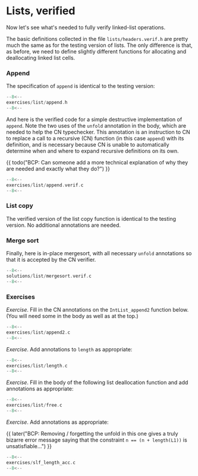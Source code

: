 # Lists, verified

Now let's see what's needed to fully verify linked-list operations.

The basic definitions collected in the file `lists/headers.verif.h`
are pretty much the same as for the testing version of lists.  The
only difference is that, as before, we need to define slightly
different functions for allocating and deallocating linked list cells.

### Append

The specification of `append` is identical to the testing
version:

```c title="exercises/list/append.h"
--8<--
exercises/list/append.h
--8<--
```

And here is the verified code for a simple destructive implementation
of `append`.  Note the two uses of the `unfold` annotation in the
body, which are needed to help the CN typechecker. This annotation is
an instruction to CN to replace a call to a recursive (CN) function
(in this case `append`) with its definition, and is necessary because
CN is unable to automatically determine when and where to expand
recursive definitions on its own.

{{ todo("BCP: Can someone add a more technical explanation of why they are needed and exactly what they do?") }}

```c title="exercises/list/append.verif.c"
--8<--
exercises/list/append.verif.c
--8<--
```

### List copy

The verified version of the list copy function is identical to the
testing version.  No additional annotations are needed.

### Merge sort

Finally, here is in-place mergesort, with all necessary `unfold`
annotations so that it is accepted by the CN verifier.

```c title="solutions/list/mergesort.verif.c"
--8<--
solutions/list/mergesort.verif.c
--8<--
```

### Exercises

_Exercise_. Fill in the CN annotations on the `IntList_append2`
function below. (You will need some in the body as well as at the
top.)

```c title="exercises/list/append2.c"
--8<--
exercises/list/append2.c
--8<--
```

_Exercise_. Add annotations to `length` as appropriate:

```c title="exercises/list/length.c"
--8<--
exercises/list/length.c
--8<--
```

_Exercise_. Fill in the body of the following list deallocation
function and add annotations as appropriate:

```c title="exercises/list/free.c"
--8<--
exercises/list/free.c
--8<--
```

_Exercise_. Add annotations as appropriate:

{{ later("BCP: Removing / forgetting the unfold in this one gives a
truly bizarre error message saying that the constraint `n == (n +
length(L1))` is unsatisfiable...") }}

```c title="exercises/slf_length_acc.c"
--8<--
exercises/slf_length_acc.c
--8<--
```
